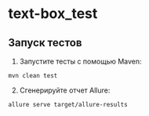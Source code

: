 # text-box_test

## Запуск тестов

1. Запустите тесты с помощью Maven:

`mvn clean test`

2. Сгенерируйте отчет Allure:

`allure serve target/allure-results`